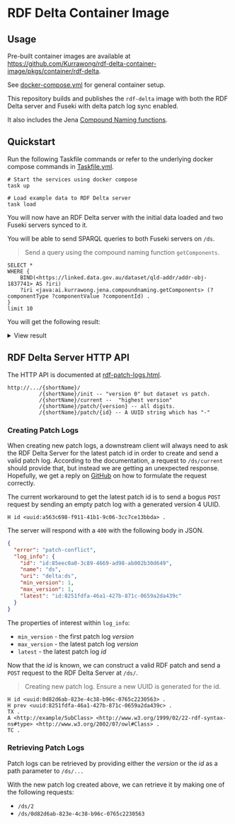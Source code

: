 # RDF Delta Container Image

## Usage

Pre-built container images are available at https://github.com/Kurrawong/rdf-delta-container-image/pkgs/container/rdf-delta.

See [docker-compose.yml](docker-compose.yml) for general container setup.

This repository builds and publishes the `rdf-delta` image with both the RDF Delta server and Fuseki with delta patch log sync enabled.

It also includes the Jena [Compound Naming functions](https://github.com/Kurrawong/jena-compound-naming).

## Quickstart

Run the following Taskfile commands or refer to the underlying docker compose commands in [Taskfile.yml](Taskfile.yml).

```shell
# Start the services using docker compose
task up

# Load example data to RDF Delta server
task load
```

You will now have an RDF Delta server with the initial data loaded and two Fuseki servers synced to it.

You will be able to send SPARQL queries to both Fuseki servers on `/ds`.

> Send a query using the compound naming function `getComponents`.

```sparql
SELECT *
WHERE {
    BIND(<https://linked.data.gov.au/dataset/qld-addr/addr-obj-1837741> AS ?iri)
    ?iri <java:ai.kurrawong.jena.compoundnaming.getComponents> (?componentType ?componentValue ?componentId) .
}
limit 10
```

You will get the following result:

<details>
    <summary>View result</summary>

```
{ "head": {
    "vars": [ "iri" , "componentType" , "componentValue" , "componentId" ]
  } ,
  "results": {
    "bindings": [
      {
        "iri": { "type": "uri" , "value": "https://linked.data.gov.au/dataset/qld-addr/addr-obj-1837741" } ,
        "componentType": { "type": "uri" , "value": "https://w3id.org/profile/anz-address/AnzAddressComponentTypes/numberFirst" } ,
        "componentValue": { "type": "literal" , "value": "2342" } ,
        "componentId": { "type": "literal" , "value": "_:59d38bb385f7a08fa55521964314431f" }
      } ,
      {
        "iri": { "type": "uri" , "value": "https://linked.data.gov.au/dataset/qld-addr/addr-obj-1837741" } ,
        "componentType": { "type": "uri" , "value": "https://w3id.org/profile/anz-address/AnzAddressComponentTypes/locality" } ,
        "componentValue": { "type": "literal" , "value": "MERMAID BEACH" } ,
        "componentId": { "type": "literal" , "value": "<https://linked.data.gov.au/dataset/qld-addr/locality-MERMAID-BEACH>" }
      } ,
      {
        "iri": { "type": "uri" , "value": "https://linked.data.gov.au/dataset/qld-addr/addr-obj-1837741" } ,
        "componentType": { "type": "uri" , "value": "https://w3id.org/profile/anz-address/AnzAddressComponentTypes/numberLast" } ,
        "componentValue": { "type": "literal" , "value": "2358" } ,
        "componentId": { "type": "literal" , "value": "_:c7c27dea4b78b405697499bb607b6d98" }
      } ,
      {
        "iri": { "type": "uri" , "value": "https://linked.data.gov.au/dataset/qld-addr/addr-obj-1837741" } ,
        "componentType": { "type": "uri" , "value": "https://w3id.org/profile/anz-address/AnzAddressComponentTypes/flatTypeCode" } ,
        "componentValue": { "type": "literal" , "value": "U" } ,
        "componentId": { "type": "literal" , "value": "<https://example.com/flatTypeCode/U>" }
      } ,
      {
        "iri": { "type": "uri" , "value": "https://linked.data.gov.au/dataset/qld-addr/addr-obj-1837741" } ,
        "componentType": { "type": "uri" , "value": "https://w3id.org/profile/anz-address/AnzAddressComponentTypes/flatNumber" } ,
        "componentValue": { "type": "literal" , "value": "14" } ,
        "componentId": { "type": "literal" , "value": "_:7171660f119972efcc2ac158667912c1" }
      } ,
      {
        "iri": { "type": "uri" , "value": "https://linked.data.gov.au/dataset/qld-addr/addr-obj-1837741" } ,
        "componentType": { "type": "uri" , "value": "https://linked.data.gov.au/def/roads/ct/RoadType" } ,
        "componentValue": { "type": "literal" , "value": "HWY (Y)" } ,
        "componentId": { "type": "literal" , "value": "_:d431e7556a44be11a59e6162f8b017d1" }
      } ,
      {
        "iri": { "type": "uri" , "value": "https://linked.data.gov.au/dataset/qld-addr/addr-obj-1837741" } ,
        "componentType": { "type": "uri" , "value": "https://w3id.org/profile/anz-address/AnzAddressComponentTypes/levelTypeCode" } ,
        "componentValue": { "type": "literal" , "value": "G" } ,
        "componentId": { "type": "literal" , "value": "<https://linked.data.gov.au/dataset/gnaf/code/levelType/G>" }
      } ,
      {
        "iri": { "type": "uri" , "value": "https://linked.data.gov.au/dataset/qld-addr/addr-obj-1837741" } ,
        "componentType": { "type": "uri" , "value": "https://linked.data.gov.au/def/roads/ct/RoadName" } ,
        "componentValue": { "type": "literal" , "value": "Gold Coast" } ,
        "componentId": { "type": "literal" , "value": "_:1e00ba69154e028bd57c4d752bb67de0" }
      }
    ]
  }
}

```

</details>

## RDF Delta Server HTTP API

The HTTP API is documented at [rdf-patch-logs.html](https://afs.github.io/rdf-delta/rdf-patch-logs.html).

```
http://.../{shortName}/
          /{shortName}/init -- "version 0" but dataset vs patch.
          /{shortName}/current --  "highest version"
          /{shortName}/patch/{version} -- all digits.
          /{shortName}/patch/{id} -- A UUID string which has "-"
```

### Creating Patch Logs

When creating new patch logs, a downstream client will always need to ask the RDF Delta Server for the latest patch id in order to create and send a valid patch log. According to the documentation, a request to `/ds/current` should provide that, but instead we are getting an unexpected response. Hopefully, we get a reply on [GitHub](https://github.com/afs/rdf-delta/discussions/270) on how to formulate the request correctly.

The current workaround to get the latest patch id is to send a bogus `POST` request by sending an empty patch log with a generated version 4 UUID.

```turtle
H id <uuid:a563c698-f911-41b1-9c06-3cc7ce13bbda> .
```

The server will respond with a `400` with the following body in JSON.

```json
{
  "error": "patch-conflict",
  "log_info": {
    "id": "id:85eec0a0-3c89-4669-ad98-ab002b30d649",
    "name": "ds",
    "uri": "delta:ds",
    "min_version": 1,
    "max_version": 1,
    "latest": "id:8251fdfa-46a1-427b-871c-0659a2da439c"
  }
}
```

The properties of interest within `log_info`:

- `min_version` - the first patch log _version_
- `max_version` - the latest patch log _version_
- `latest` - the latest patch log _id_

Now that the _id_ is known, we can construct a valid RDF patch and send a `POST` request to the RDF Delta Server at `/ds/`.

> Creating new patch log. Ensure a new UUID is generated for the id.

```
H id <uuid:0d82d6ab-823e-4c38-b96c-0765c2230563> .
H prev <uuid:8251fdfa-46a1-427b-871c-0659a2da439c> .
TX .
A <http://example/SubClass> <http://www.w3.org/1999/02/22-rdf-syntax-ns#type> <http://www.w3.org/2002/07/owl#Class> .
TC .
```

### Retrieving Patch Logs

Patch logs can be retrieved by providing either the _version_ or the _id_ as a path parameter to `/ds/...`

With the new patch log created above, we can retrieve it by making one of the following requests:

- `/ds/2`
- `/ds/0d82d6ab-823e-4c38-b96c-0765c2230563`

